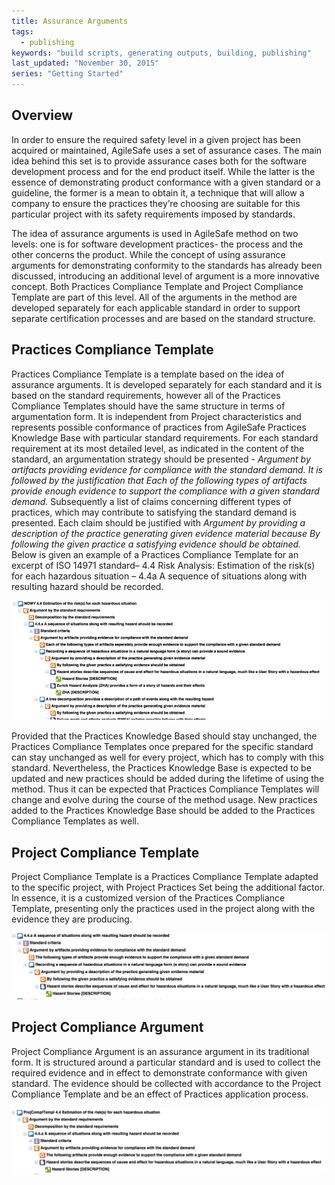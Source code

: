 ```yaml
---
title: Assurance Arguments
tags: 
  - publishing
keywords: "build scripts, generating outputs, building, publishing"
last_updated: "November 30, 2015"
series: "Getting Started"
---
```


## Overview

In order to ensure the required safety level in a given project has been acquired or maintained, AgileSafe uses a set of assurance cases. The main idea behind this set is to provide assurance cases both for the software development process and for the end product itself. While the latter is the essence of demonstrating product conformance with a given standard or a guideline, the former is a mean to obtain it, a technique that will allow a company to ensure the practices they’re choosing are suitable for this particular project with its safety requirements imposed by standards. 

The idea of assurance arguments is used in AgileSafe method on two levels: one is for software development practices- the process and the other concerns the product. 
While the concept of using assurance arguments for demonstrating conformity to the standards has already been discussed, introducing an additional level of argument is a more innovative concept. Both Practices Compliance Template and Project Compliance Template are part of this level.
All of the arguments in the method are developed separately for each applicable standard in order to support separate certification processes and are based on the standard structure.

## Practices Compliance Template

Practices Compliance Template is a template based on the idea of assurance arguments. It is developed separately for each standard and it is based on the standard requirements, however all of the Practices Compliance Templates should have the same structure in terms of argumentation form. It is independent from Project characteristics and represents possible conformance of practices from AgileSafe Practices Knowledge Base with particular standard requirements. For each standard requirement at its most detailed level, as indicated in the content of the standard, an argumentation strategy should be presented - *Argument by artifacts providing evidence for compliance with the standard demand. It is followed by the justification that Each of the following types of artifacts provide enough evidence to support the compliance with a given standard demand.*  Subsequently a list of claims concerning different types of practices, which may contribute to satisfying the standard demand is presented. Each claim should be justified with *Argument by providing a description of the practice generating given evidence material because By following the given practice a satisfying evidence should be obtained.*
Below is given an example of a Practices Compliance Template for an excerpt of ISO 14971 standard– 4.4 Risk Analysis: Estimation of the risk(s) for each hazardous situation – 4.4a A sequence of situations along with resulting hazard should be recorded.

![](images/pract-compl-templ.png)

Provided that the Practices Knowledge Based should stay unchanged, the Practices Compliance Templates once prepared for the specific standard can stay unchanged as well for every project, which has to comply with this standard. Nevertheless, the Practices Knowledge Base is expected to be updated and new practices should be added during the lifetime of using the method. Thus it can be expected that Practices Compliance Templates will change and evolve during the course of the method usage.  New practices added to the Practices Knowledge Base should be added to the Practices Compliance Templates as well.


## Project Compliance Template

Project Compliance Template is a Practices Compliance Template adapted to the specific project, with Project Practices Set being the additional factor. In essence, it is a customized version of the Practices Compliance Template, presenting only the practices used in the project along with the evidence they are producing.

![](images/proj-compl-templ.png)

##	Project Compliance Argument

Project Compliance Argument is an assurance argument in its traditional form. It is structured around a particular standard and is used to collect the required evidence and in effect to demonstrate conformance with given standard. The evidence should be collected with accordance to the Project Compliance Template and be an effect of Practices application process.
 
 ![](images/proj-compl-arg.png)